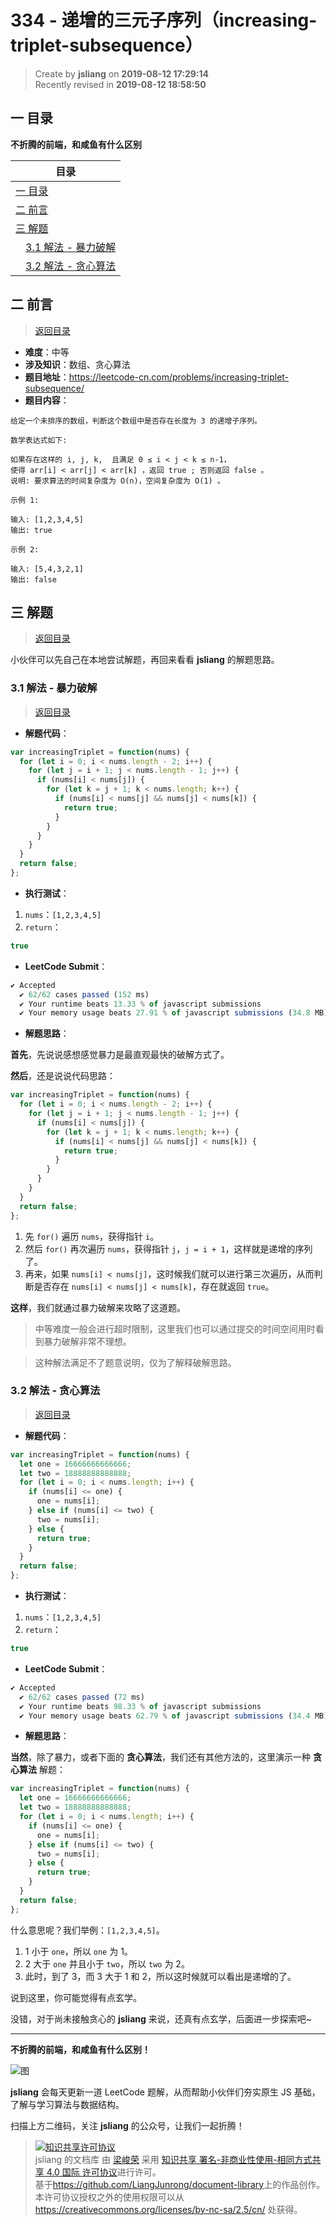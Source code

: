 334 - 递增的三元子序列（increasing-triplet-subsequence）
===

> Create by **jsliang** on **2019-08-12 17:29:14**  
> Recently revised in **2019-08-12 18:58:50**

## <a name="chapter-one" id="chapter-one">一 目录</a>

**不折腾的前端，和咸鱼有什么区别**

| 目录 |
| --- | 
| [一 目录](#chapter-one) | 
| <a name="catalog-chapter-two" id="catalog-chapter-two"></a>[二 前言](#chapter-two) |
| <a name="catalog-chapter-three" id="catalog-chapter-three"></a>[三 解题](#chapter-three) |
| &emsp;[3.1 解法 - 暴力破解](#chapter-three-one) |
| &emsp;[3.2 解法 - 贪心算法](#chapter-three-two) |

## <a name="chapter-two" id="chapter-two">二 前言</a>

> [返回目录](#chapter-one)

* **难度**：中等
* **涉及知识**：数组、贪心算法
* **题目地址**：https://leetcode-cn.com/problems/increasing-triplet-subsequence/
* **题目内容**：

```
给定一个未排序的数组，判断这个数组中是否存在长度为 3 的递增子序列。

数学表达式如下:

如果存在这样的 i, j, k,  且满足 0 ≤ i < j < k ≤ n-1，
使得 arr[i] < arr[j] < arr[k] ，返回 true ; 否则返回 false 。
说明: 要求算法的时间复杂度为 O(n)，空间复杂度为 O(1) 。

示例 1:

输入: [1,2,3,4,5]
输出: true

示例 2:

输入: [5,4,3,2,1]
输出: false
```

## <a name="chapter-three" id="chapter-three">三 解题</a>

> [返回目录](#chapter-one)

小伙伴可以先自己在本地尝试解题，再回来看看 **jsliang** 的解题思路。

### <a name="chapter-three-one" id="chapter-three-one">3.1 解法 - 暴力破解</a>

> [返回目录](#chapter-one)

* **解题代码**：

```js
var increasingTriplet = function(nums) {
  for (let i = 0; i < nums.length - 2; i++) {
    for (let j = i + 1; j < nums.length - 1; j++) {
      if (nums[i] < nums[j]) {
        for (let k = j + 1; k < nums.length; k++) {
          if (nums[i] < nums[j] && nums[j] < nums[k]) {
            return true;
          }
        }
      }
    }
  }
  return false;
};
```

* **执行测试**：

1. `nums`：`[1,2,3,4,5]`
2. `return`：

```js
true
```

* **LeetCode Submit**：

```js
✔ Accepted
  ✔ 62/62 cases passed (152 ms)
  ✔ Your runtime beats 13.33 % of javascript submissions
  ✔ Your memory usage beats 27.91 % of javascript submissions (34.8 MB)
```

* **解题思路**：

**首先**，先说说感想感觉暴力是最直观最快的破解方式了。

**然后**，还是说说代码思路：

```js
var increasingTriplet = function(nums) {
  for (let i = 0; i < nums.length - 2; i++) {
    for (let j = i + 1; j < nums.length - 1; j++) {
      if (nums[i] < nums[j]) {
        for (let k = j + 1; k < nums.length; k++) {
          if (nums[i] < nums[j] && nums[j] < nums[k]) {
            return true;
          }
        }
      }
    }
  }
  return false;
};
```

1. 先 `for()` 遍历 `nums`，获得指针 `i`。
2. 然后 `for()` 再次遍历 `nums`，获得指针 `j`，`j = i + 1`，这样就是递增的序列了。
3. 再来，如果 `nums[i] < nums[j]`，这时候我们就可以进行第三次遍历，从而判断是否存在 `nums[i] < nums[j] < nums[k]`，存在就返回 `true`。

**这样**，我们就通过暴力破解来攻略了这道题。

> 中等难度一般会进行超时限制，这里我们也可以通过提交的时间空间用时看到暴力破解非常不理想。

> 这种解法满足不了题意说明，仅为了解释破解思路。

### <a name="chapter-three-two" id="chapter-three-two">3.2 解法 - 贪心算法</a>

> [返回目录](#chapter-one)

* **解题代码**：

```js
var increasingTriplet = function(nums) {
  let one = 16666666666666;
  let two = 18888888888888;
  for (let i = 0; i < nums.length; i++) {
    if (nums[i] <= one) {
      one = nums[i];
    } else if (nums[i] <= two) {
      two = nums[i];
    } else {
      return true;
    }
  }
  return false;
};
```

* **执行测试**：

1. `nums`：`[1,2,3,4,5]`
2. `return`：

```js
true
```

* **LeetCode Submit**：

```js
✔ Accepted
  ✔ 62/62 cases passed (72 ms)
  ✔ Your runtime beats 98.33 % of javascript submissions
  ✔ Your memory usage beats 62.79 % of javascript submissions (34.4 MB)
```

* **解题思路**：

**当然**，除了暴力，或者下面的 **贪心算法**，我们还有其他方法的，这里演示一种 **贪心算法** 解题：

```js
var increasingTriplet = function(nums) {
  let one = 16666666666666;
  let two = 18888888888888;
  for (let i = 0; i < nums.length; i++) {
    if (nums[i] <= one) {
      one = nums[i];
    } else if (nums[i] <= two) {
      two = nums[i];
    } else {
      return true;
    }
  }
  return false;
};
```

什么意思呢？我们举例：`[1,2,3,4,5]`。

1. 1 小于 `one`，所以 `one` 为 1。
2. 2 大于 `one` 并且小于 `two`，所以 `two` 为 2。
3. 此时，到了 3，而 3 大于 1 和 2，所以这时候就可以看出是递增的了。

说到这里，你可能觉得有点玄学。

没错，对于尚未接触贪心的 **jsliang** 来说，还真有点玄学，后面进一步探索吧~

---

**不折腾的前端，和咸鱼有什么区别！**

![图](../../../public-repertory/img/z-small-wechat-public-address.jpg)

**jsliang** 会每天更新一道 LeetCode 题解，从而帮助小伙伴们夯实原生 JS 基础，了解与学习算法与数据结构。

扫描上方二维码，关注 **jsliang** 的公众号，让我们一起折腾！

> <a rel="license" href="http://creativecommons.org/licenses/by-nc-sa/4.0/"><img alt="知识共享许可协议" style="border-width:0" src="https://i.creativecommons.org/l/by-nc-sa/4.0/88x31.png" /></a><br /><span xmlns:dct="http://purl.org/dc/terms/" property="dct:title">jsliang 的文档库</span> 由 <a xmlns:cc="http://creativecommons.org/ns#" href="https://github.com/LiangJunrong/document-library" property="cc:attributionName" rel="cc:attributionURL">梁峻荣</a> 采用 <a rel="license" href="http://creativecommons.org/licenses/by-nc-sa/4.0/">知识共享 署名-非商业性使用-相同方式共享 4.0 国际 许可协议</a>进行许可。<br />基于<a xmlns:dct="http://purl.org/dc/terms/" href="https://github.com/LiangJunrong/document-library" rel="dct:source">https://github.com/LiangJunrong/document-library</a>上的作品创作。<br />本许可协议授权之外的使用权限可以从 <a xmlns:cc="http://creativecommons.org/ns#" href="https://creativecommons.org/licenses/by-nc-sa/2.5/cn/" rel="cc:morePermissions">https://creativecommons.org/licenses/by-nc-sa/2.5/cn/</a> 处获得。